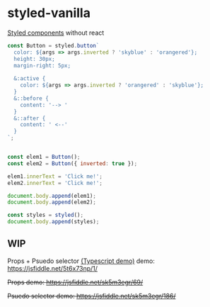 # styled-vanilla
[Styled components](https://www.styled-components.com/) without react

```js
const Button = styled.button`
  color: ${args => args.inverted ? 'skyblue' : 'orangered'};
  height: 30px;
  margin-right: 5px;
  
  &:active {
    color: ${args => args.inverted ? 'orangered' : 'skyblue'};
  }
  &::before {
    content: '--> '
  }
  &::after {
    content: ' <--'
  }
`;


const elem1 = Button();
const elem2 = Button({ inverted: true });

elem1.innerText = 'Click me!';
elem2.innerText = 'Click me!';

document.body.append(elem1);
document.body.append(elem2);

const styles = styled();
document.body.append(styles);
```


## WIP

Props + Psuedo selector [(Typescript demo)][1] demo: https://jsfiddle.net/5t6x73np/1/

~~Props demo: https://jsfiddle.net/sk5m3egr/69/~~

~~Psuedo selector demo: https://jsfiddle.net/sk5m3egr/186/~~


[1]: https://www.typescriptlang.org/play/#src=const%20hashString%20%3D%20str%20%3D%3E%20%7B%0D%0A%20%20let%20p1%20%3D%202654435761%2C%20p2%20%3D%201597334677%2C%20h1%20%3D%200xdeadbeef%20%7C%200%2C%20h2%20%3D%200x41c6ce57%20%7C%200%3B%0D%0A%20%20for%20(let%20i%20%3D%200%2C%20ch%3B%20i%20%3C%20str.length%3B%20i%2B%2B)%20%7B%0D%0A%20%20%09ch%20%3D%20str.charCodeAt(i)%2C%20h1%20%3D%20Math.imul(h1%20%2B%20ch%2C%20p1)%2C%20h2%20%3D%20Math.imul(h2%20%2B%20ch%2C%20p2)%3B%0D%0A%20%20%7D%0D%0A%20%20h1%20%3D%20Math.imul(h1%20%5E%20h1%20%3E%3E%3E%2016%2C%20p2)%2C%20h2%20%3D%20Math.imul(h2%20%5E%20h2%20%3E%3E%3E%2015%2C%20p1)%3B%0D%0A%20%20return%20(h2%20%26%202097151)%20*%204294967296%20%2B%20h1%3B%0D%0A%7D%3B%0D%0A%0D%0Atype%20styledElementConstructor%3CG%3E%20%3D%20%3CT%20extends%20object%3E(consts%3A%20TemplateStringsArray%2C%20...vars%3A%20(((args%3A%20Partial%3CT%3E)%20%3D%3E%20(string%20%7C%20number))%20%7C%20string%20%7C%20number)%5B%5D)%20%3D%3E%20(props%3F%3A%20Partial%3CT%3E)%20%3D%3E%20G%3B%0D%0Ainterface%20IStyled%20%7B%0D%0A%20%20()%3A%20HTMLStyleElement%3B%0D%0A%20%20button%3A%20styledElementConstructor%3CHTMLButtonElement%3E%3B%0D%0A%20%20%5Btag%3A%20string%5D%3A%20styledElementConstructor%3CHTMLElement%3E%3B%0D%0A%7D%0D%0Aconst%20styled%3A%20IStyled%20%3D%20(()%20%3D%3E%20%7B%0D%0A%20%20%2F%2F%20Init%20function%0D%0A%20%20const%20usedClassNames%20%3D%20%5B%5D%3B%0D%0A%20%20const%20styleEl%20%3D%20document.createElement('style')%3B%0D%0A%20%20%0D%0A%09return%20new%20Proxy(()%20%3D%3E%20%7B%0D%0A%20%20%09%2F%2F%20Returns%20reference%20to%20style%20element%0D%0A%20%20%20%20return%20styleEl%3B%0D%0A%20%20%7D%2C%20%7B%0D%0A%20%20%20get%3A%20(_%2C%20tag%3A%20string)%20%3D%3E%20(consts%2C%20...vars)%20%3D%3E%20(props%20%3D%20%7B%7D)%20%3D%3E%20%7B%0D%0A%20%20%20%20%20%20const%20el%20%3D%20document.createElement(tag)%3B%0D%0A%20%20%20%20%20%20let%20constOffset%20%3D%200%2C%20varOffset%20%3D%200%3B%0D%0A%20%20%20%20%20%20let%20rawStyle%20%3D%20''%3B%0D%0A%20%20%20%20%20%20for%20(let%20i%20%3D%200%3B%20i%20%3C%20consts.length%20%2B%20vars.length%3B%20i%2B%2B)%20%7B%0D%0A%20%20%20%20%20%20%20%20if%20(i%20%25%202%20%3D%3D%3D%200)%20%7B%0D%0A%20%20%20%20%20%20%20%20%20%20rawStyle%20%2B%3D%20consts%5BconstOffset%2B%2B%5D%3B%0D%0A%20%20%20%20%20%20%20%20%7D%20else%20%7B%0D%0A%20%20%20%20%20%20%20%20%20%20const%20tmp%20%3D%20vars%5BvarOffset%2B%2B%5D%3B%0D%0A%20%20%20%20%20%20%20%20%20%20if%20(typeof%20tmp%20%3D%3D%3D%20'function')%20%7B%0D%0A%20%20%20%20%20%20%20%20%20%20%20%20rawStyle%20%2B%3D%20tmp(props)%3B%0D%0A%20%20%20%20%20%20%20%20%20%20%7D%20else%20%7B%0D%0A%20%20%20%20%20%20%20%20%20%20%20%20rawStyle%20%2B%3D%20tmp%3B%0D%0A%20%20%20%20%20%20%20%20%20%20%7D%0D%0A%20%20%20%20%20%20%20%20%7D%0D%0A%20%20%20%20%20%20%7D%0D%0A%20%20%20%20%20%20const%20className%20%3D%20%60C_%24%7BhashString(rawStyle)%7D%60%3B%0D%0A%20%20%20%20%20%20el.className%20%3D%20className%3B%0D%0A%20%20%20%20%20%20if%20(usedClassNames.indexOf(className)%20%3D%3D%3D%20-1)%20%7B%0D%0A%20%20%20%20%20%20%09%2F%2F%20Calculate%20styles%0D%0A%20%20%20%20%20%20%09const%20regex%20%3D%20%2F%26(.%2B%3F)%7B(.*%3F)%7D%2Fgs%3B%20%2F%2F%20Extracts%20psudo-selectors%2C%20ex%3B%20%26%3Aactive%20%7B%20color%3A%20blue%3B%20%7D%0D%0A%20%20%20%20%20%20%20%20const%20styleGroups%20%3D%20%5B%0D%0A%20%20%20%20%20%20%20%20%20%20%7B%20selector%3A%20className%2C%20body%3A%20rawStyle.replace(regex%2C%20'')%20%7D%0D%0A%20%20%20%20%20%20%20%20%5D%3B%0D%0A%20%20%20%20%20%20%20%20let%20match%20%3D%20regex.exec(rawStyle)%3B%0D%0A%20%20%20%20%20%20%20%20while%20(match%20!%3D%20null)%20%7B%0D%0A%20%20%20%20%20%20%20%20%20%20styleGroups.push(%7B%0D%0A%20%20%20%20%20%20%20%20%20%20%20%20selector%3A%20%60%24%7BclassName%7D%24%7Bmatch%5B1%5D%7D%60%2C%0D%0A%20%20%20%20%20%20%20%20%20%20%20%20body%3A%20match%5B2%5D%0D%0A%20%20%20%20%20%20%20%20%20%20%7D)%3B%0D%0A%20%20%20%20%20%20%20%20%20%20match%20%3D%20regex.exec(rawStyle)%3B%0D%0A%20%20%20%20%20%20%20%20%7D%0D%0A%20%20%20%20%20%20%20%20const%20style%20%3D%20styleGroups.map(group%20%3D%3E%20%60%0D%0A%20%20%20%20%20%20%20%20%20%20.%24%7Bgroup.selector%7D%20%7B%0D%0A%20%20%20%20%20%20%20%20%20%20%20%20%24%7B%20group.body%20%7D%0D%0A%20%20%20%20%20%20%20%20%20%20%7D%0D%0A%20%20%20%20%20%20%20%20%60).join('')%3B%0D%0A%20%20%20%20%20%20%20%20styleEl.appendChild(document.createTextNode(style))%3B%0D%0A%20%20%20%20%20%20%20%20usedClassNames.push(className)%3B%0D%0A%20%20%20%20%20%20%7D%0D%0A%20%20%20%20%20%20return%20el%3B%0D%0A%20%20%20%7D%0D%0A%09%7D)%0D%0A%7D)()%20as%20IStyled%3B%0D%0A%0D%0Aconst%20height%20%3D%2030%3B%0D%0Aconst%20myBtn%20%3D%20styled.button%3C%7B%20inverted%3A%20boolean%20%7D%3E%60%0D%0A%09color%3A%20%24%7Bargs%20%3D%3E%20args.inverted%20%3F%20'skyblue'%20%3A%20'orangered'%7D%3B%0D%0A%20%20height%3A%20%24%7Bheight%7Dpx%3B%0D%0A%20%20margin-right%3A%205px%3B%0D%0A%20%20%0D%0A%20%20%26%3Aactive%20%7B%0D%0A%20%20%09color%3A%20%24%7Bargs%20%3D%3E%20args.inverted%20%3F%20'orangered'%20%3A%20'skyblue'%7D%3B%0D%0A%20%20%7D%0D%0A%20%20%26%3A%3Abefore%20%7B%0D%0A%20%20%09content%3A%20'--%3E%20'%0D%0A%20%20%7D%0D%0A%20%20%26%3A%3Aafter%20%7B%0D%0A%20%20%09content%3A%20'%20%3C--'%0D%0A%20%20%7D%0D%0A%60%3B%0D%0A%0D%0Aconst%20elem1%20%3D%20myBtn()%3B%0D%0Aconst%20elem2%20%3D%20myBtn(%7B%20inverted%3A%20true%20%7D)%3B%0D%0A%0D%0Aelem1.innerText%20%3D%20'Click%20me!'%3B%0D%0Aelem2.innerText%20%3D%20'Click%20me!'%3B%0D%0A%0D%0Adocument.body.append(elem1)%3B%0D%0Adocument.body.append(elem2)%3B%0D%0A%0D%0Aconst%20styles%20%3D%20styled()%3B%0D%0Adocument.body.append(styles)%3B
